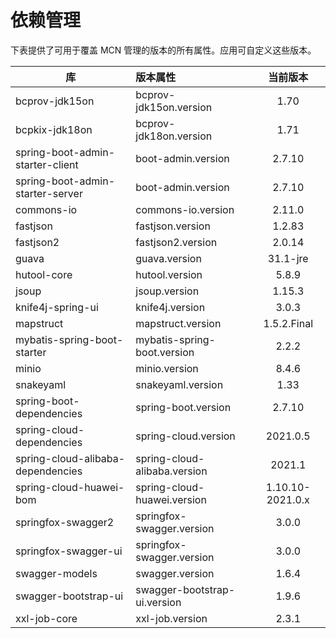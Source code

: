 # 依赖管理

下表提供了可用于覆盖 MCN 管理的版本的所有属性。应用可自定义这些版本。

| 库                                 | 版本属性                         |       当前版本       |
|-----------------------------------|:-----------------------------|:----------------:|
| bcprov-jdk15on                    | bcprov-jdk15on.version       |       1.70       |
| bcpkix-jdk18on                    | bcprov-jdk18on.version       |       1.71       |
| spring-boot-admin-starter-client  | boot-admin.version           |      2.7.10      |
| spring-boot-admin-starter-server  | boot-admin.version           |      2.7.10      |
| commons-io                        | commons-io.version           |      2.11.0      |
| fastjson                          | fastjson.version             |      1.2.83      |
| fastjson2                         | fastjson2.version            |      2.0.14      |
| guava                             | guava.version                |     31.1-jre     |
| hutool-core                       | hutool.version               |      5.8.9       |
| jsoup                             | jsoup.version                |      1.15.3      |
| knife4j-spring-ui                 | knife4j.version              |      3.0.3       |
| mapstruct                         | mapstruct.version            |   1.5.2.Final    |
| mybatis-spring-boot-starter       | mybatis-spring-boot.version  |      2.2.2       |
| minio                             | minio.version                |      8.4.6       |
| snakeyaml                         | snakeyaml.version            |       1.33       |
| spring-boot-dependencies          | spring-boot.version          |      2.7.10      |
| spring-cloud-dependencies         | spring-cloud.version         |     2021.0.5     |
| spring-cloud-alibaba-dependencies | spring-cloud-alibaba.version |      2021.1      |
| spring-cloud-huawei-bom           | spring-cloud-huawei.version  | 1.10.10-2021.0.x |
| springfox-swagger2                | springfox-swagger.version    |      3.0.0       |
| springfox-swagger-ui              | springfox-swagger.version    |      3.0.0       |
| swagger-models                    | swagger.version              |      1.6.4       |
| swagger-bootstrap-ui              | swagger-bootstrap-ui.version |      1.9.6       |
| xxl-job-core                      | xxl-job.version              |      2.3.1       |
